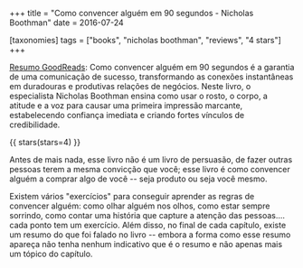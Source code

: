 +++
title = "Como convencer alguém em 90 segundos - Nicholas Boothman"
date = 2016-07-24

[taxonomies]
tags = ["books", "nicholas boothman", "reviews", "4 stars"]
+++

[Resumo GoodReads](https://www.goodreads.com/book/show/31222406-como-convencer-algu-m-em-90-segundos):
Como convencer alguém em 90 segundos é a garantia de uma comunicação de
sucesso, transformando as conexões instantâneas em duradouras e produtivas
relações de negócios. Neste livro, o especialista Nicholas Boothman ensina
como usar o rosto, o corpo, a atitude e a voz para causar uma primeira
impressão marcante, estabelecendo confiança imediata e criando fortes vínculos
de credibilidade.

<!-- more -->

{{ stars(stars=4) }}

Antes de mais nada, esse livro não é um livro de persuasão, de fazer outras
pessoas terem a mesma convicção que você; esse livro é como convencer alguém a
comprar algo de você -- seja produto ou seja você mesmo.

Existem vários "exercícios" para conseguir aprender as regras de convencer
alguém: como olhar alguém nos olhos, como estar sempre sorrindo, como contar
uma história que capture a atenção das pessoas.... cada ponto tem um
exercício. Além disso, no final de cada capítulo, existe um resumo do que foi
falado no livro -- embora a forma como esse resumo apareça não tenha nenhum
indicativo que é o resumo e não apenas mais um tópico do capítulo.
